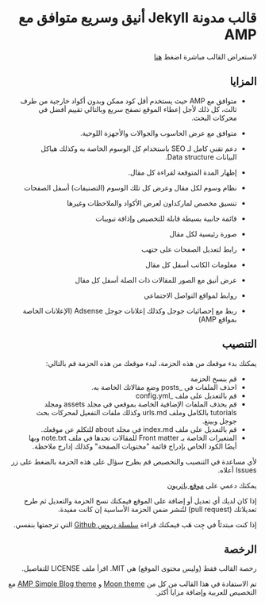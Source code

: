 <div dir="rtl">
  
# قالب مدونة Jekyll أنيق وسريع متوافق مع AMP

لاستعراض القالب مباشرة اضغط [هنا](https://mulham.github.io) 

## المزايا

- متوافق مع AMP حيث يستخدم أقل كود ممكن وبدون أكواد خارجية من طرف ثالث، كل ذلك ﻷجل إعطاء الموقع تصفح سريع وبالتالي تقييم أفضل في محركات البحث.

- متوافق مع عرض الحاسوب والجوالات والأجهزة اللوحية.

- دعم تقني كامل لـ SEO باستخدام كل الوسوم الخاصة به وكذلك هياكل البيانات Data structure.

- إظهار المدة المتوقعة لقراءة كل مقال.

- نظام وسوم لكل مقال وعرض كل تلك الوسوم (التصنيفات) أسفل الصفحات

- تنسيق مخصص لماركداون لعرض الأكواد والملاحظات وغيرها

- قائمة جانبية بسيطة قابلة للتخصيص وإذافة تبويبات

- صورة رئيسية لكل مقال

- رابط لتعديل الصفحات على جتهب

- معلومات الكاتب أسفل كل مقال

- عرض أنيق مع الصور للمقالات ذات الصلة أسفل كل مقال

- روابط لمواقع التواصل الاجتماعي

- ربط مع إحصائيات جوجل وكذلك إعلانات جوجل Adsense (الإعلانات الخاصة بمواقع AMP)


## التنصيب

يمكنك بدء موقعك من هذه الحزمة،  لبدء موقعك من هذه الحزمة قم بالتالي:

* قم بنسخ الحزمة
* احذف الملفات في _posts وضع مقالاتك الخاصة به.
* قم بالتعديل على ملف _config.yml
* قم بحذف الملفات الإضافية الخاصة بموقعي في مجلد assets ومجلد tutorials بالكامل وملف urls.md وكذلك ملفات التفعيل لمحركات بحث جوجل وبينغ.
* قم بالتعديل على ملف index.md في مجلد about للتكلم عن موقعك.
* المتغيرات الخاصة بـ Front matter للمقالات تجدها في ملف note.txt وبها أيضًا الكود الخاص بإدراج قائمة "محتويات الصفحة" وكذلك إدارج ملاحظة.

ﻷي مساعدة في التنصيب والتخصيص قم بطرح سؤال على هذه الحزمة بالضغط على زر Issues أعلاه.

يمكنك دعمي على [موقع باتريون](https://www.patreon.com/mulham) 

إذا كان لديك أي تعديل أو إضافة على الموقع فيمكنك نسخ الحزمة والتعديل ثم طرح تعديلاتك (pull request) لتُنشر ضمن الحزمة الأساسية إن كانت مفيدة.

إذا كنت مبتدئاً في جِت هَب فيمكنك قراءة [سلسلة دروس Github](https://mulham.github.io/github/intro) التي ترجمتها بنفسي.



## الرخصة

رخصة القالب فقط (وليس محتوى الموقع) هي MIT. اقرأ ملف LICENSE للتفاصيل.



تم الاستفادة في هذا القالب من كل من 
[Moon theme](https://github.com/TaylanTatli/Moon) 
و 
[AMP Simple Blog theme](https://amp.dev/documentation/templates/simple_blog) 
مع التخصيص للعربية وإضافة مزايا أكثر.

</div>

